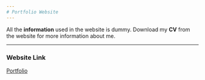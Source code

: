 ```yaml
---
# Portfolio Website
---
```


All the **information** used in the website is dummy. Download my **CV** from the website for more information about me.

---

### Website Link

[Portfolio](https://pradeeps-portfolio.netlify.app/)
